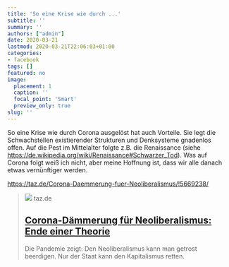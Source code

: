 ```yaml
---
title: 'So eine Krise wie durch ...'
subtitle: ''
summary: ''
authors: ["admin"]
date: 2020-03-21
lastmod: 2020-03-21T22:06:03+01:00
categories:
- facebook
tags: []
featured: no
image:
  placement: 1
  caption: ''
  focal_point: 'Smart'
  preview_only: true
slug: ''
---
```

So eine Krise wie durch Corona ausgelöst hat auch Vorteile. Sie legt die Schwachstellen existierender Strukturen und Denksysteme gnadenlos offen. Auf die Pest im Mittelalter folgte z.B. die Renaissance (siehe https://de.wikipedia.org/wiki/Renaissance#Schwarzer_Tod). Was auf Corona folgt weiß ich nicht, aber meine Hoffnung ist, dass wir alle danach etwas vernünftiger werden. 

https://taz.de/Corona-Daemmerung-fuer-Neoliberalismus/!5669238/
> [![](https://taz.de/picture/4044609/948/dax-corona-neoliberalismus-kapitalismusjpeg-1.jpeg)](https://taz.de/Corona-Daemmerung-fuer-Neoliberalismus/!5669238/)
> taz.de
> ## [Corona-Dämmerung für Neoliberalismus: Ende einer Theorie](https://taz.de/Corona-Daemmerung-fuer-Neoliberalismus/!5669238/)
>
>Die Pandemie zeigt: Den Neoliberalismus kann man getrost beerdigen. Nur der Staat kann den Kapitalismus retten.

